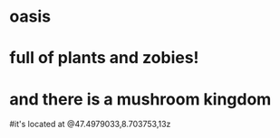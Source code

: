 # oasis
# full of plants and zobies!
# and there is a mushroom kingdom
#it's located at @47.4979033,8.703753,13z
